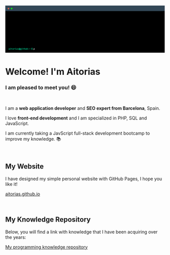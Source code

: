 ![Aitorias GitHub profile](/aitorias-terminal.gif)

# Welcome! I'm Aitorias
### I am pleased to meet you! :smile:

&nbsp;

I am a **web application developer** and **SEO expert from Barcelona**, Spain.

I love **front-end development** and I am specialized in PHP, SQL and JavaScript.

I am currently taking a JavScript full-stack development bootcamp to improve my knowledge. :books:


&nbsp;

## My Website

I have designed my simple personal website with GitHub Pages, I hope you like it!

[aitorias.github.io](https://aitorias.github.io)

&nbsp;

## My Knowledge Repository

Below, you will find a link with knowledge that I have been acquiring over the years:

[My programming knowledge repository](https://github.com/aitorias/aitorias/blob/main/knowledge.md)
